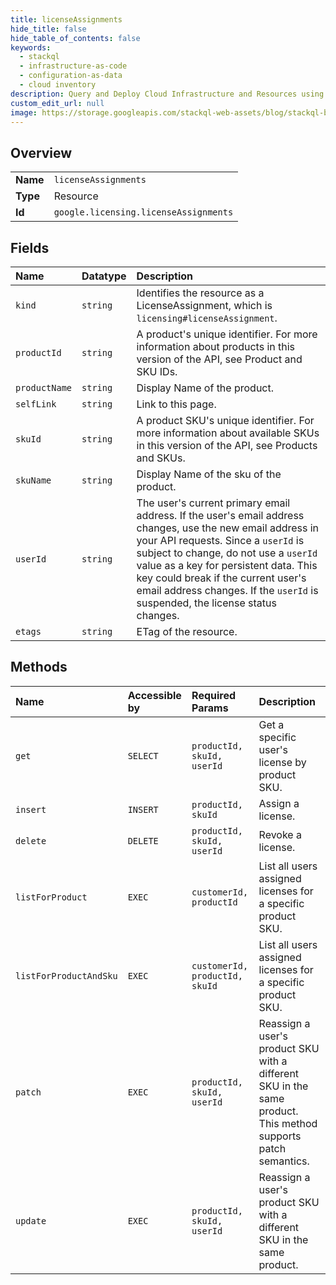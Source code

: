```yaml
---
title: licenseAssignments
hide_title: false
hide_table_of_contents: false
keywords:
  - stackql
  - infrastructure-as-code
  - configuration-as-data
  - cloud inventory
description: Query and Deploy Cloud Infrastructure and Resources using SQL
custom_edit_url: null
image: https://storage.googleapis.com/stackql-web-assets/blog/stackql-blog-post-featured-image.png
---
```

  
    

## Overview
<table><tbody>
<tr><td><b>Name</b></td><td><code>licenseAssignments</code></td></tr>
<tr><td><b>Type</b></td><td>Resource</td></tr>
<tr><td><b>Id</b></td><td><code>google.licensing.licenseAssignments</code></td></tr>
</tbody></table>

## Fields
| Name | Datatype | Description |
|:-----|:---------|:------------|
| `kind` | `string` | Identifies the resource as a LicenseAssignment, which is `licensing#licenseAssignment`. |
| `productId` | `string` | A product's unique identifier. For more information about products in this version of the API, see Product and SKU IDs. |
| `productName` | `string` | Display Name of the product. |
| `selfLink` | `string` | Link to this page. |
| `skuId` | `string` | A product SKU's unique identifier. For more information about available SKUs in this version of the API, see Products and SKUs. |
| `skuName` | `string` | Display Name of the sku of the product. |
| `userId` | `string` | The user's current primary email address. If the user's email address changes, use the new email address in your API requests. Since a `userId` is subject to change, do not use a `userId` value as a key for persistent data. This key could break if the current user's email address changes. If the `userId` is suspended, the license status changes. |
| `etags` | `string` | ETag of the resource. |
## Methods
| Name | Accessible by | Required Params | Description |
|:-----|:--------------|:----------------|:------------|
| `get` | `SELECT` | `productId, skuId, userId` | Get a specific user's license by product SKU. |
| `insert` | `INSERT` | `productId, skuId` | Assign a license. |
| `delete` | `DELETE` | `productId, skuId, userId` | Revoke a license. |
| `listForProduct` | `EXEC` | `customerId, productId` | List all users assigned licenses for a specific product SKU. |
| `listForProductAndSku` | `EXEC` | `customerId, productId, skuId` | List all users assigned licenses for a specific product SKU. |
| `patch` | `EXEC` | `productId, skuId, userId` | Reassign a user's product SKU with a different SKU in the same product. This method supports patch semantics. |
| `update` | `EXEC` | `productId, skuId, userId` | Reassign a user's product SKU with a different SKU in the same product. |
